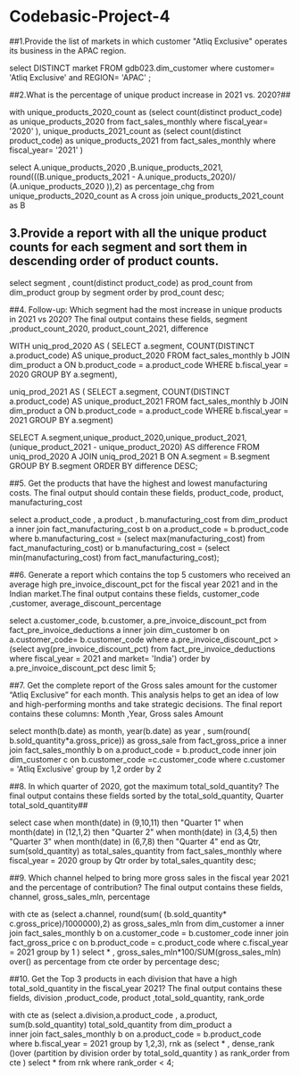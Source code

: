 # Codebasic-Project-4


##1.Provide the list of markets in which customer "Atliq Exclusive" operates its business in the APAC region.

select DISTINCT market 
FROM gdb023.dim_customer
where customer= 'Atliq Exclusive' and REGION= 'APAC' ;

##2.What is the percentage of unique product increase in 2021 vs. 2020?##

with unique_products_2020_count  as 
(select count(distinct product_code) as unique_products_2020 from fact_sales_monthly
where fiscal_year= '2020' ),
unique_products_2021_count as
(select count(distinct product_code) as unique_products_2021 from fact_sales_monthly
where fiscal_year= '2021' )

 select A.unique_products_2020 ,B.unique_products_2021, 
 round(((B.unique_products_2021 - A.unique_products_2020)/ (A.unique_products_2020 )),2) as percentage_chg
 from unique_products_2020_count as A
 cross join unique_products_2021_count as B

## 3.Provide a report with all the unique product counts for each segment and sort them in descending order of product counts.

select segment , count(distinct product_code) as prod_count
from dim_product 
group by segment 
order by prod_count desc;

##4. Follow-up: Which segment had the most increase in unique products in 2021 vs 2020? The final output contains these fields, segment ,product_count_2020, product_count_2021, difference

WITH uniq_prod_2020 AS (
    SELECT a.segment, COUNT(DISTINCT a.product_code) AS unique_product_2020
    FROM fact_sales_monthly b
    JOIN dim_product a ON
    b.product_code = a.product_code 
    WHERE b.fiscal_year = 2020
    GROUP BY a.segment),
    
uniq_prod_2021 AS (
    SELECT a.segment, COUNT(DISTINCT a.product_code) AS unique_product_2021
    FROM fact_sales_monthly b
    JOIN dim_product a ON
    b.product_code = a.product_code 
    WHERE b.fiscal_year = 2021
    GROUP BY a.segment)
    
SELECT A.segment,unique_product_2020,unique_product_2021,
      (unique_product_2021 - unique_product_2020) AS difference 
       FROM uniq_prod_2020 A
       JOIN uniq_prod_2021 B ON
       A.segment = B.segment
       GROUP BY B.segment
       ORDER BY difference DESC;

##5. Get the products that have the highest and lowest manufacturing costs. The final output should contain these fields, product_code, product, manufacturing_cost

select a.product_code , a.product , b.manufacturing_cost
from dim_product a 
inner join fact_manufacturing_cost b
on a.product_code = b.product_code 
where b.manufacturing_cost = (select max(manufacturing_cost) from fact_manufacturing_cost)
or b.manufacturing_cost = (select min(manufacturing_cost) from fact_manufacturing_cost);

##6. Generate a report which contains the top 5 customers who received an average high pre_invoice_discount_pct for the fiscal year 2021 and in the Indian market.The final output contains these fields, customer_code ,customer, average_discount_percentage

select a.customer_code, b.customer, a.pre_invoice_discount_pct
from  fact_pre_invoice_deductions a 
inner join dim_customer b
on a.customer_code= b.customer_code
where a.pre_invoice_discount_pct > (select avg(pre_invoice_discount_pct) from 
fact_pre_invoice_deductions where fiscal_year = 2021 and market= 'India')
order by a.pre_invoice_discount_pct desc
limit 5;

##7. Get the complete report of the Gross sales amount for the customer “Atliq Exclusive” for each month. This analysis helps to get an idea of low and high-performing months and take strategic decisions. The final report contains these columns: Month ,Year, Gross sales Amount

select month(b.date) as month, year(b.date) as year , sum(round( b.sold_quantity*a.gross_price)) as gross_sale
from fact_gross_price a 
inner join fact_sales_monthly b
on a.product_code = b.product_code 
inner join dim_customer c 
on b.customer_code =c.customer_code
where c.customer = 'Atliq Exclusive'
group by 1,2
order by 2


##8. In which quarter of 2020, got the maximum total_sold_quantity? The final output contains these fields sorted by the total_sold_quantity, Quarter total_sold_quantity##




select case 
   when month(date) in (9,10,11) then "Quarter 1"
    when month(date) in (12,1,2) then "Quarter 2"
     when month(date) in (3,4,5) then "Quarter 3"
      when month(date) in (6,7,8) then "Quarter 4"
      end as Qtr,
      sum(sold_quantity) as total_sales_quantity
      from fact_sales_monthly 
      where fiscal_year = 2020
      group by Qtr
      order by total_sales_quantity desc;
      
##9. Which channel helped to bring more gross sales in the fiscal year 2021 and the percentage of contribution? The final output contains these fields, channel, gross_sales_mln, percentage
       
with cte as 
(select a.channel, round(sum( (b.sold_quantity* c.gross_price)/1000000),2) as gross_sales_mln 
from dim_customer a 
inner join fact_sales_monthly b 
on a.customer_code = b.customer_code 
inner join fact_gross_price c 
on b.product_code = c.product_code
where c.fiscal_year = 2021 
group by 1 )
select * ,  gross_sales_mln*100/SUM(gross_sales_mln) over() as percentage
from cte 
order by percentage desc;



##10. Get the Top 3 products in each division that have a high total_sold_quantity in the fiscal_year 2021? The final output contains these fields, division ,product_code, product ,total_sold_quantity, rank_orde
 
with cte as (select a.division,a.product_code , a.product, sum(b.sold_quantity) total_sold_quantity 
from dim_product a    
inner join fact_sales_monthly b
on a.product_code = b.product_code  
where b.fiscal_year = 2021 
group by 1,2,3),
rnk as (select * , dense_rank ()over (partition by division order by total_sold_quantity ) as rank_order
from cte )
select * from rnk 
where rank_order < 4;
      
      
      
      
